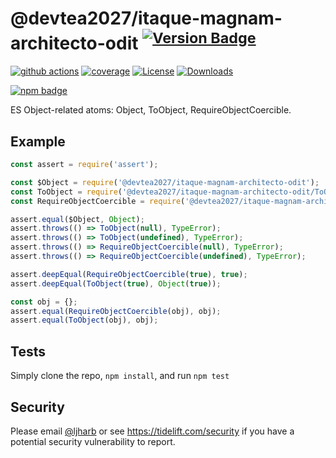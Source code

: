 # @devtea2027/itaque-magnam-architecto-odit <sup>[![Version Badge][npm-version-svg]][package-url]</sup>

[![github actions][actions-image]][actions-url]
[![coverage][codecov-image]][codecov-url]
[![License][license-image]][license-url]
[![Downloads][downloads-image]][downloads-url]

[![npm badge][npm-badge-png]][package-url]

ES Object-related atoms: Object, ToObject, RequireObjectCoercible.

## Example

```js
const assert = require('assert');

const $Object = require('@devtea2027/itaque-magnam-architecto-odit');
const ToObject = require('@devtea2027/itaque-magnam-architecto-odit/ToObject');
const RequireObjectCoercible = require('@devtea2027/itaque-magnam-architecto-odit/RequireObjectCoercible');

assert.equal($Object, Object);
assert.throws(() => ToObject(null), TypeError);
assert.throws(() => ToObject(undefined), TypeError);
assert.throws(() => RequireObjectCoercible(null), TypeError);
assert.throws(() => RequireObjectCoercible(undefined), TypeError);

assert.deepEqual(RequireObjectCoercible(true), true);
assert.deepEqual(ToObject(true), Object(true));

const obj = {};
assert.equal(RequireObjectCoercible(obj), obj);
assert.equal(ToObject(obj), obj);
```

## Tests
Simply clone the repo, `npm install`, and run `npm test`

## Security

Please email [@ljharb](https://github.com/ljharb) or see https://tidelift.com/security if you have a potential security vulnerability to report.

[package-url]: https://npmjs.org/package/@devtea2027/itaque-magnam-architecto-odit
[npm-version-svg]: https://versionbadg.es/ljharb/@devtea2027/itaque-magnam-architecto-odit.svg
[deps-svg]: https://david-dm.org/ljharb/@devtea2027/itaque-magnam-architecto-odit.svg
[deps-url]: https://david-dm.org/ljharb/@devtea2027/itaque-magnam-architecto-odit
[dev-deps-svg]: https://david-dm.org/ljharb/@devtea2027/itaque-magnam-architecto-odit/dev-status.svg
[dev-deps-url]: https://david-dm.org/ljharb/@devtea2027/itaque-magnam-architecto-odit#info=devDependencies
[npm-badge-png]: https://nodei.co/npm/@devtea2027/itaque-magnam-architecto-odit.png?downloads=true&stars=true
[license-image]: https://img.shields.io/npm/l/@devtea2027/itaque-magnam-architecto-odit.svg
[license-url]: LICENSE
[downloads-image]: https://img.shields.io/npm/dm/es-object.svg
[downloads-url]: https://npm-stat.com/charts.html?package=@devtea2027/itaque-magnam-architecto-odit
[codecov-image]: https://codecov.io/gh/ljharb/@devtea2027/itaque-magnam-architecto-odit/branch/main/graphs/badge.svg
[codecov-url]: https://app.codecov.io/gh/ljharb/@devtea2027/itaque-magnam-architecto-odit/
[actions-image]: https://img.shields.io/endpoint?url=https://github-actions-badge-u3jn4tfpocch.runkit.sh/ljharb/@devtea2027/itaque-magnam-architecto-odit
[actions-url]: https://github.com/devtea2027/itaque-magnam-architecto-odit/actions
